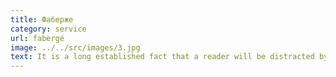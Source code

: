 ```yaml
---
title: Фаберже
category: service
url: fabergé
image: ../../src/images/3.jpg
text: It is a long established fact that a reader will be distracted by the readable content of a page when looking at its layout. The point of using Lorem Ipsum is that it has a more-or-less normal distribution of letters, as opposed to using 'Content here, content here', making it look like readable English.
---
```


<!-- #  Імператорський

*Any nauas asd asd*, asdadasdasdasdasdasd asd asd ad sad sadas asd asdda as -->